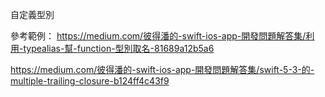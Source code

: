 自定義型別


參考範例：
https://medium.com/彼得潘的-swift-ios-app-開發問題解答集/利用-typealias-幫-function-型別取名-81689a12b5a6

https://medium.com/彼得潘的-swift-ios-app-開發問題解答集/swift-5-3-的-multiple-trailing-closure-b124ff4c43f9